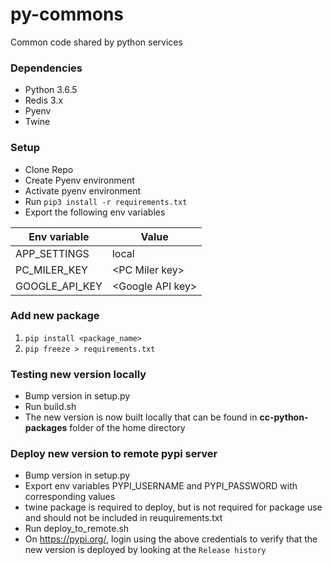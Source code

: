 # py-commons
Common code shared by python services

### Dependencies

* Python 3.6.5
* Redis 3.x
* Pyenv
* Twine

### Setup

* Clone Repo
* Create Pyenv environment
* Activate pyenv environment
* Run `pip3 install -r requirements.txt`
* Export the following env variables

Env variable | Value
--- | --- 
APP_SETTINGS | local
PC_MILER_KEY | &lt;PC Miler key&gt;
GOOGLE_API_KEY | &lt;Google API key&gt;

### Add new package

1. `pip install <package_name>`
2. `pip freeze > requirements.txt`

### Testing new version locally
* Bump version in setup.py
* Run build.sh
* The new version is now built locally that can be found in **cc-python-packages** folder of the home directory

### Deploy new version to remote pypi server
* Bump version in setup.py
* Export env variables PYPI_USERNAME and PYPI_PASSWORD with corresponding values
* twine package is required to deploy, but is not required for package use and should not be included in reuquirements.txt
* Run deploy_to_remote.sh
* On https://pypi.org/, login using the above credentials to verify that the new version is deployed by looking at the `Release history`
